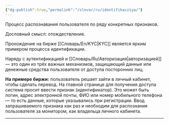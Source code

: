 ```yaml
---
{"dg-publish":true,"permalink":"/slovar/ru/identifikacziya/"}
---
```



Процесс распознавания пользователя по ряду конкретных признаков.

Дословный смысл: отождествление.

Прохождение на бирже [[Словарь/En/KYC\|KYC]] является ярким примером процесса идентификации.

Наряду с аутентификацией и [[Словарь/Ru/Авторизация\|авторизацией]] — это один из трёх важных механизмов, защищающий данные или денежные средства пользователя от доступа посторонних лиц.

**На примере биржи:** пользователь решает зайти в личный кабинет, чтобы сделать перевод. На главной странице для получения доступа система просит ввести признак (идентификатор). Это может быть логин, адрес электронной почты, ФИО или номер мобильного телефона — то есть данные, которые указывались при регистрации. Ввод запрашиваемого признака как раз и необходим для распознания пользователя за монитором, как владельца личного кабинета.

---
